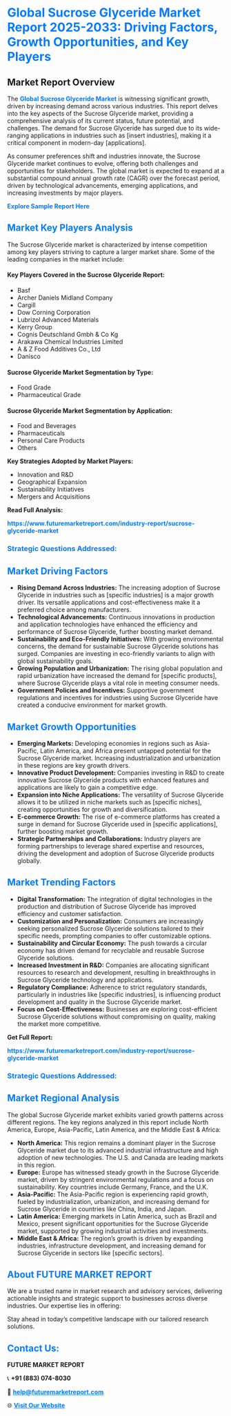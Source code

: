 <h1 style="color: #007BFF;">Global Sucrose Glyceride Market Report 2025-2033: Driving Factors, Growth Opportunities, and Key Players</h1>

<section id="overview">
<h2>Market Report Overview</h2>
<p>The <a href="https://www.futuremarketreport.com/industry-report/sucrose-glyceride-market" style="color: #007BFF; text-decoration: none;"><strong>Global Sucrose Glyceride Market</strong></a> is witnessing significant growth, driven by increasing demand across various industries. This report delves into the key aspects of the Sucrose Glyceride market, providing a comprehensive analysis of its current status, future potential, and challenges. The demand for Sucrose Glyceride has surged due to its wide-ranging applications in industries such as [insert industries], making it a critical component in modern-day [applications].</p>
<p>As consumer preferences shift and industries innovate, the Sucrose Glyceride market continues to evolve, offering both challenges and opportunities for stakeholders. The global market is expected to expand at a substantial compound annual growth rate (CAGR) over the forecast period, driven by technological advancements, emerging applications, and increasing investments by major players.</p>
</section>

<section id="overview">
<p><a href="https://www.futuremarketreport.com/request-sample/reportId=29687" style="color: #007BFF; text-decoration: none;"><strong>Explore Sample Report Here</strong></a></p>
</section>

<section id="key-players">
<h2 style="color: #007BFF;">Market Key Players Analysis</h2>
<p>The Sucrose Glyceride market is characterized by intense competition among key players striving to capture a larger market share. Some of the leading companies in the market include:</p>
<h4>Key Players Covered in the Sucrose Glyceride Report:</h4>
<ul><li>Basf</li><li>Archer Daniels Midland Company</li><li>Cargill</li><li>Dow Corning Corporation</li><li>Lubrizol Advanced Materials</li><li>Kerry Group</li><li>Cognis Deutschland Gmbh &amp; Co Kg</li><li>Arakawa Chemical Industries Limited</li><li>A &amp; Z Food Additives Co., Ltd</li><li>Danisco</li></ul>
<h4>Sucrose Glyceride Market Segmentation by Type:</h4>
<ul><li>Food Grade</li><li>Pharmaceutical Grade</li></ul>

<h4>Sucrose Glyceride Market Segmentation by Application:</h4>
<ul><li>Food and Beverages</li><li>Pharmaceuticals</li><li>Personal Care Products</li><li>Others</li></ul>
<p><strong>Key Strategies Adopted by Market Players:</strong></p>
<ul>
<li>Innovation and R&D</li>
<li>Geographical Expansion</li>
<li>Sustainability Initiatives</li>
<li>Mergers and Acquisitions</li>
</ul>
</section>

<section>
<p><strong>Read Full Analysis: </strong></p><a href="https://www.futuremarketreport.com/industry-report/sucrose-glyceride-market" style="color: #007BFF; text-decoration: none;"><strong>https://www.futuremarketreport.com/industry-report/sucrose-glyceride-market</strong></a>
<h3 style="color: #007BFF;">Strategic Questions Addressed:</h3>
</section>

<section id="driving-factors">
<h2 style="color: #007BFF;">Market Driving Factors</h2>
<ul>
<li><strong>Rising Demand Across Industries:</strong> The increasing adoption of Sucrose Glyceride in industries such as [specific industries] is a major growth driver. Its versatile applications and cost-effectiveness make it a preferred choice among manufacturers.</li>
<li><strong>Technological Advancements:</strong> Continuous innovations in production and application technologies have enhanced the efficiency and performance of Sucrose Glyceride, further boosting market demand.</li>
<li><strong>Sustainability and Eco-Friendly Initiatives:</strong> With growing environmental concerns, the demand for sustainable Sucrose Glyceride solutions has surged. Companies are investing in eco-friendly variants to align with global sustainability goals.</li>
<li><strong>Growing Population and Urbanization:</strong> The rising global population and rapid urbanization have increased the demand for [specific products], where Sucrose Glyceride plays a vital role in meeting consumer needs.</li>
<li><strong>Government Policies and Incentives:</strong> Supportive government regulations and incentives for industries using Sucrose Glyceride have created a conducive environment for market growth.</li>
</ul>
</section>

<section id="growth-opportunities">
<h2 style="color: #007BFF;">Market Growth Opportunities</h2>
<ul>
<li><strong>Emerging Markets:</strong> Developing economies in regions such as Asia-Pacific, Latin America, and Africa present untapped potential for the Sucrose Glyceride market. Increasing industrialization and urbanization in these regions are key growth drivers.</li>
<li><strong>Innovative Product Development:</strong> Companies investing in R&D to create innovative Sucrose Glyceride products with enhanced features and applications are likely to gain a competitive edge.</li>
<li><strong>Expansion into Niche Applications:</strong> The versatility of Sucrose Glyceride allows it to be utilized in niche markets such as [specific niches], creating opportunities for growth and diversification.</li>
<li><strong>E-commerce Growth:</strong> The rise of e-commerce platforms has created a surge in demand for Sucrose Glyceride used in [specific applications], further boosting market growth.</li>
<li><strong>Strategic Partnerships and Collaborations:</strong> Industry players are forming partnerships to leverage shared expertise and resources, driving the development and adoption of Sucrose Glyceride products globally.</li>
</ul>
</section>

<section id="trending-factors">
<h2 style="color: #007BFF;">Market Trending Factors</h2>
<ul>
<li><strong>Digital Transformation:</strong> The integration of digital technologies in the production and distribution of Sucrose Glyceride has improved efficiency and customer satisfaction.</li>
<li><strong>Customization and Personalization:</strong> Consumers are increasingly seeking personalized Sucrose Glyceride solutions tailored to their specific needs, prompting companies to offer customizable options.</li>
<li><strong>Sustainability and Circular Economy:</strong> The push towards a circular economy has driven demand for recyclable and reusable Sucrose Glyceride solutions.</li>
<li><strong>Increased Investment in R&D:</strong> Companies are allocating significant resources to research and development, resulting in breakthroughs in Sucrose Glyceride technology and applications.</li>
<li><strong>Regulatory Compliance:</strong> Adherence to strict regulatory standards, particularly in industries like [specific industries], is influencing product development and quality in the Sucrose Glyceride market.</li>
<li><strong>Focus on Cost-Effectiveness:</strong> Businesses are exploring cost-efficient Sucrose Glyceride solutions without compromising on quality, making the market more competitive.</li>
</ul>
</section>

<section>
<p><strong>Get Full Report: </strong></p><a href="https://www.futuremarketreport.com/industry-report/sucrose-glyceride-market" style="color: #007BFF; text-decoration: none;"><strong>https://www.futuremarketreport.com/industry-report/sucrose-glyceride-market</strong></a>
<h3 style="color: #007BFF;">Strategic Questions Addressed:</h3>
</section>


<section id="regional-analysis">
<h2 style="color: #007BFF;">Market Regional Analysis</h2>
<p>The global Sucrose Glyceride market exhibits varied growth patterns across different regions. The key regions analyzed in this report include North America, Europe, Asia-Pacific, Latin America, and the Middle East & Africa:</p>
<ul>
<li><strong>North America:</strong> This region remains a dominant player in the Sucrose Glyceride market due to its advanced industrial infrastructure and high adoption of new technologies. The U.S. and Canada are leading markets in this region.</li>
<li><strong>Europe:</strong> Europe has witnessed steady growth in the Sucrose Glyceride market, driven by stringent environmental regulations and a focus on sustainability. Key countries include Germany, France, and the U.K.</li>
<li><strong>Asia-Pacific:</strong> The Asia-Pacific region is experiencing rapid growth, fueled by industrialization, urbanization, and increasing demand for Sucrose Glyceride in countries like China, India, and Japan.</li>
<li><strong>Latin America:</strong> Emerging markets in Latin America, such as Brazil and Mexico, present significant opportunities for the Sucrose Glyceride market, supported by growing industrial activities and investments.</li>
<li><strong>Middle East & Africa:</strong> The region’s growth is driven by expanding industries, infrastructure development, and increasing demand for Sucrose Glyceride in sectors like [specific sectors].</li>
</ul>
</section>

<footer>
<h2 style="color: #007BFF;">About FUTURE MARKET REPORT</h2>
<p>We are a trusted name in market research and advisory services, delivering actionable insights and strategic support to businesses across diverse industries. Our expertise lies in offering:</p>

<p>Stay ahead in today’s competitive landscape with our tailored research solutions.</p>

<h2 style="color: #007BFF;">Contact Us:</h2>
<p><strong>FUTURE MARKET REPORT</strong></p>
<p>📞 <strong>+91 (883) 074-8030</strong></p>
<p>📧 <strong><a href="mailto:help@futuremarketreport.com" style="color: #007BFF;">help@futuremarketreport.com</a></strong></p>
<p>🌐 <strong><a href="https://www.futuremarketreport.com/" style="color: #007BFF;">Visit Our Website</a></strong></p>
</footer>